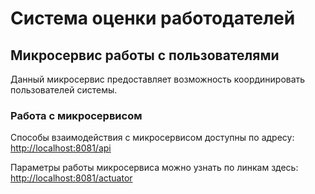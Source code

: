 # Система оценки работодателей

## Микросервис работы с пользователями

Данный микросервис предоставляет возможность координировать пользователей системы. 

### Работа с микросервисом

Способы взаимодействия с микросервисом доступны по адресу: [http://localhost:8081/api](http://localhost:8081/api)

Параметры работы микросервиса можно узнать по линкам здесь: [http://localhost:8081/actuator](http://localhost:8081/actuator)
